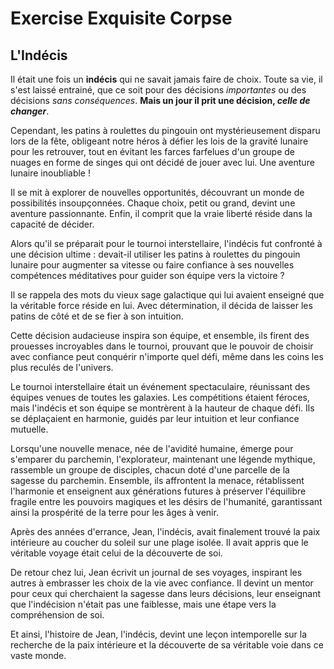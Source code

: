 # Exercise Exquisite Corpse

## L'Indécis

Il était une fois un **indécis** qui ne savait jamais faire de choix. Toute sa vie, il s'est laissé entrainé, que ce soit pour des décisions *importantes* ou des décisions *sans conséquences*. **Mais un jour il prit une décision, _celle de changer_**.

Cependant, les patins à roulettes du pingouin ont mystérieusement disparu lors de la fête, obligeant notre héros à défier les lois de la gravité lunaire pour les retrouver, tout en évitant les farces farfelues d'un groupe de nuages en forme de singes qui ont décidé de jouer avec lui. Une aventure lunaire inoubliable !

Il se mit à explorer de nouvelles opportunités, découvrant un monde de possibilités insoupçonnées. Chaque choix, petit ou grand, devint une aventure passionnante. Enfin, il comprit que la vraie liberté réside dans la capacité de décider.

Alors qu'il se préparait pour le tournoi interstellaire, l'indécis fut confronté à une décision ultime : devait-il utiliser les patins à roulettes du pingouin lunaire pour augmenter sa vitesse ou faire confiance à ses nouvelles compétences méditatives pour guider son équipe vers la victoire ?

Il se rappela des mots du vieux sage galactique qui lui avaient enseigné que la véritable force réside en lui. Avec détermination, il décida de laisser les patins de côté et de se fier à son intuition.

Cette décision audacieuse inspira son équipe, et ensemble, ils firent des prouesses incroyables dans le tournoi, prouvant que le pouvoir de choisir avec confiance peut conquérir n'importe quel défi, même dans les coins les plus reculés de l'univers.


Le tournoi interstellaire était un événement spectaculaire, réunissant des équipes venues de toutes les galaxies. Les compétitions étaient féroces, mais l'indécis et son équipe se montrèrent à la hauteur de chaque défi. Ils se déplaçaient en harmonie, guidés par leur intuition et leur confiance mutuelle.

Lorsqu'une nouvelle menace, née de l'avidité humaine, émerge pour s'emparer du parchemin, l'explorateur, maintenant une légende mythique, rassemble un groupe de disciples, chacun doté d'une parcelle de la sagesse du parchemin. Ensemble, ils affrontent la menace, rétablissent l'harmonie et enseignent aux générations futures à préserver l'équilibre fragile entre les pouvoirs magiques et les désirs de l'humanité, garantissant ainsi la prospérité de la terre pour les âges à venir.

Après des années d'errance, Jean, l'indécis, avait finalement trouvé la paix intérieure au coucher du soleil sur une plage isolée. Il avait appris que le véritable voyage était celui de la découverte de soi.

De retour chez lui, Jean écrivit un journal de ses voyages, inspirant les autres à embrasser les choix de la vie avec confiance. Il devint un mentor pour ceux qui cherchaient la sagesse dans leurs décisions, leur enseignant que l'indécision n'était pas une faiblesse, mais une étape vers la compréhension de soi.

Et ainsi, l'histoire de Jean, l'indécis, devint une leçon intemporelle sur la recherche de la paix intérieure et la découverte de sa véritable voie dans ce vaste monde.